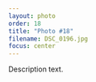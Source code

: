 ```yaml
---
layout: photo
order: 18
title: "Photo #18"
filename: DSC_0196.jpg
focus: center
---
```


Description text.